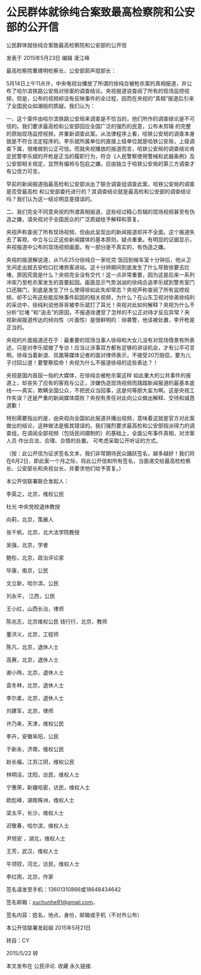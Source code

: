 # 公民群体就徐纯合案致最高检察院和公安部的公开信

公民群体就徐纯合案致最高检察院和公安部的公开信

发表于 2015年5月23日 编辑 凌江峰

最高检察院曹建明检察长、公安部郭声琨部长：

5月14日上午11点许，中央电视台播放了所谓的徐纯合被枪杀案的真相报道，并公布了哈尔滨铁路公安局对徐案的调查结论。央视报道说查阅了所有的现场监控视频，但是，公布的视频却没有反映事件的全过程，因而在央视的“真相”报道后引来了全国民众如潮般的质疑。我们认为：

一、这个案件由哈尔滨铁路公安局来调查是不恰当的，他们所作的调查结论是不可信的。我们要求最高检和公安部回应全国广泛的强烈的民意，公布未剪辑 的完整的原始现场监控视频，并重新调查此案。从法律程序上看，哈铁公安局的调查本身就是不符合法定程序的。李乐斌所属单位的直接上级单位就是哈铁公安局，上级调查下属，很难做到公正可信。而就央视播放的报道而言，哈铁公安局的调查结论肯定民警李乐斌的开枪是正当的履职行为，符合《人民警察使用警械和武器条例》及公安部相关规定，显然有偏袒与包庇之嫌。应由独立于哈铁公安局的第三方调查才有公信力可言。

早前的新闻报道指最高检和公安部派出了联合调查组调查此案，哈铁公安局的调查是否受最高检 和公安部委托进行的？其调查结论就是最高检和公安部的调查结论吗？我们认为这一结论明显是错误的。

  二、我们完全不同意央视的所谓真相报道，这些经过精心剪辑的现场视频甚至有伪造之嫌，请央视对于全国民众的广泛质疑给予解释和答复。

央视声称查阅了所有现场视频，但由此呈现出的新闻报道却并不全面。这个报道失去了客观、中立与公正这些新闻媒体的基本原则，疑点重重。有明显的证据显示，央视报道中公布的现场视频画面，有一部分是不真实的，有伪造之嫌。

央视的报道解说道，从11点25分徐纯合一家吃完 饭回到候车室十分钟后，他从卫生间走出就去安检口拦堵旅客进站。这十分钟期间到底发生了什么导致徐要去拦堵，原因究竟是什么？央视完全没有交代！这一点非常重要，因为这是后来一系列冲突乃至枪杀案发生的首要起因。画面显示气势汹汹的徐纯合追李乐斌到警务室门口还踹门，到底是发生了什么使得徐如此失却常态？央视声称查阅了所有监控视频，却不公布这些能反映事件起因的相关视频，为什么？在山东卫视对徐弟徐纯利的采访中，徐纯利说他哥哥被李乐斌打了耳光！央视对此如何解释？央视为什么不分析“拦堵 ”和“追击”的原因，不报道徐遭受了怎样的不公正对待才反应异常？央视新闻报道传达的倾向性（片面性）是很鲜明的：徐袭警，他该被处置，李开枪是正当的。

央视的片面报道还在于：最重要的现场当事人徐母和大女儿没有对现场情景有所表述，只是对李乐斌做了专访！应当让涉事双方都有足够的讲话机会，才有公平可言啊。徐母当着新浪、凤凰等媒体记者的面对律师表示，不接受20万赔偿，要为儿子讨回公道！要警察偿命！央视为什么不报道徐母的这些表达？！

央视是国内首屈一指的大媒体，在徐纯合被枪杀案这样 如此重大的公共事件的报道上，却丧失了应有的客观与公正，涉嫌伪造现场视频而践踏新闻报道的最基本底线——真实，欺瞒全国公众，不把民众当回事，这是何等胆大妄为啊。这是央视工作失误？还是严重的新闻媒体腐败？央视有责任对此向公众做出解释、交待和诚恳道歉！

特别需要指出的是，由央视向全国如此报道并播出视频，意味着这就是官方对此案做出的结论，这种做法是极其错误的。我们强烈要求最高检和公安部指派得力的调查组，在调阅全部视频（包括民间摄制的）的基础上，全面公布事件真相，对涉案人员 作出合法、合理、合情的处置。 可考虑采取公开听证的方式。

  （按：此公开信为征求签名文本，我们非常期待民众踊跃签名，越多越好！我们将在6月2日，即此案一个月之际，将此公开信和所有签名，当面递交给最高检检察长、公安部长和央视台长，并要求他们给予答复。）

  本公开信联署联合发起人：

李英之，北京，维权公民

杜光 中央党校退休教授

向莉，北京，策展人

张千帆，北京，北大法学院教授

吴强，北京，学者

鲍彤，北京，政治评论家

毕康，南京，公民

文立新，哈尔滨，公民

刘永平， 江西，公民

王小红，山西长治，律师

陈兆志，北京维权公民 钱行行，北京，教师

董洪义，北京，工程师

陈凡，北京，退休人士

高赛，北京，退休人士

谢小玲，北京，退休人士

袁冬林，北京，退休人士

李尔柔，北京，退休人士

刘建军，北京，律师

许乃来，天津，维权公民

李卉，安徽阜阳，公民

于新永，济南，维权公民

赵长福，江苏江阴，维权公民

林明洁，沈阳，访民，维权人士

宁惠荣，新疆哈密，访民，维权人士

欧彪峰，湖南株洲，维权人士

梁太平，长沙，维权人士

迟敬春，哈尔滨，维权人士

尹旭安 ，湖北，维权人士

王芳，武汉，维权人士

牛领钗，河北，访民，维权人士

李红雨，北京，作家

  签名请发至手机：13601310866或18648434642

签名邮箱：xuchunhe91@gmail.com，

签名内容：姓名，地点，身份，邮箱或手机（不对外公布）

本公开信联署发起組 2015年5月21日

  转自：CY

2015/5/22 转

本文发布在 公民评论. 收藏 永久链接.